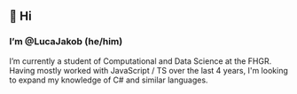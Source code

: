 ## 👋 Hi
### I’m @LucaJakob (he/him)
I’m currently a student of Computational and Data Science at the FHGR. Having mostly worked with JavaScript / TS over the last 4 years, I'm looking to expand my knowledge of C# and similar languages. 

<!---
LucaJakob/LucaJakob is a ✨ special ✨ repository because its `README.md` (this file) appears on your GitHub profile.
You can click the Preview link to take a look at your changes.
--->
